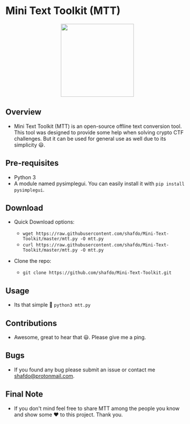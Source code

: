 
# Mini Text Toolkit (MTT)

<p align="center">
<img src="https://camo.githubusercontent.com/26846cd581f609dcc7639efbe09b4a43fad5c8c7e335e82327f2d87b66832d49/68747470733a2f2f63646e322e69636f6e66696e6465722e636f6d2f646174612f69636f6e732f746f6f6c732d666c61742d762d312d667265652f3132382f746f6f6c626f785f2d3235362e706e67" width=200>
</p>

## Overview

* Mini Text Toolkit (MTT) is an open-source offline text conversion tool. This tool was designed to provide some help when solving crypto CTF challenges. But it can be used for general use as well due to its simplicity 😃.

## Pre-requisites

* Python 3
* A module named pysimplegui. You can easily install it with `pip install pysimplegui`.

## Download

* Quick Download options:
    * ```wget https://raw.githubusercontent.com/shafdo/Mini-Text-Toolkit/master/mtt.py -O mtt.py```
    * ```curl https://raw.githubusercontent.com/shafdo/Mini-Text-Toolkit/master/mtt.py -O mtt.py```

* Clone the repo:
    * `git clone https://github.com/shafdo/Mini-Text-Toolkit.git`


## Usage

* Its that simple 🤗
`python3 mtt.py`

## Contributions

* Awesome, great to hear that 😃. Please give me a ping.

## Bugs

* If you found any bug please submit an issue or contact me shafdo@protonmail.com.

## Final Note

* If you don't mind feel free to share MTT among the people you know and show some ❤️ to this project. Thank you.
